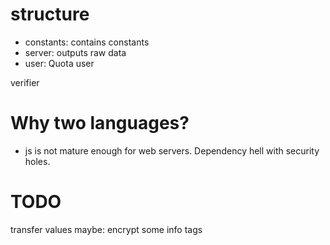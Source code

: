 


# structure

* constants: contains constants
* server: outputs raw data
* user: Quota user


verifier



# Why two languages?

- js is not mature enough for web servers. Dependency hell with security holes.


# TODO

transfer values
maybe: encrypt some info tags
